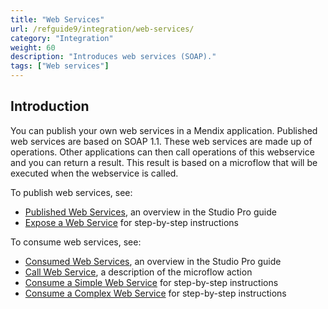 ```yaml
---
title: "Web Services"
url: /refguide9/integration/web-services/
category: "Integration"
weight: 60
description: "Introduces web services (SOAP)."
tags: ["Web services"]
---
```


## Introduction

You can publish your own web services in a Mendix application. Published web services are based on SOAP 1.1. These web services are made up of operations. Other applications can then call operations of this webservice and you can return a result. This result is based on a microflow that will be executed when the webservice is called.

To publish web services, see:

* [Published Web Services](/refguide9/published-web-services/), an overview in the Studio Pro guide
* [Expose a Web Service](/howto9/integration/expose-a-web-service/) for step-by-step instructions

To consume web services, see:

* [Consumed Web Services](/refguide9/consumed-web-services/), an overview in the Studio Pro guide
* [Call Web Service](/refguide9/call-web-service-action/), a description of the microflow action
* [Consume a Simple Web Service](/howto9/integration/consume-a-simple-web-service/) for step-by-step instructions
* [Consume a Complex Web Service](/howto9/integration/consume-a-complex-web-service/) for step-by-step instructions